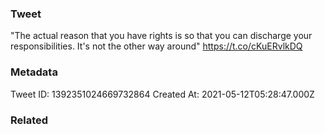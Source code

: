 ### Tweet
"The actual reason that you have rights is so that you can discharge your responsibilities. It's not the other way around" https://t.co/cKuERvlkDQ

### Metadata
Tweet ID: 1392351024669732864
Created At: 2021-05-12T05:28:47.000Z

### Related

